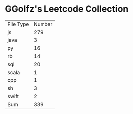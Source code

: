 # GGolfz's Leetcode Collection

<table><tr><td>File Type</td><td>Number</td></tr><tr><td>js</td><td>279</td></tr><tr><td>java</td><td>3</td></tr><tr><td>py</td><td>16</td></tr><tr><td>rb</td><td>14</td></tr><tr><td>sql</td><td>20</td></tr><tr><td>scala</td><td>1</td></tr><tr><td>cpp</td><td>1</td></tr><tr><td>sh</td><td>3</td></tr><tr><td>swift</td><td>2</td></tr><tr><td>Sum</td><td>339</td></tr></table>
